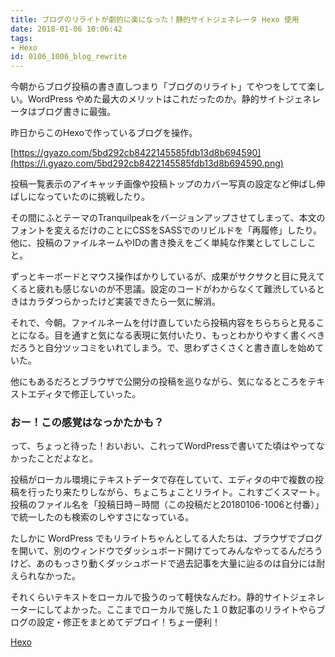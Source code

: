 ```yaml
---
title: ブログのリライトが劇的に楽になった！静的サイトジェネレータ Hexo 使用
date: 2018-01-06 10:06:42
tags:
- Hexo
id: 0106_1006_blog_rewrite
---
```


今朝からブログ投稿の書き直しつまり「ブログのリライト」てやつをしてて楽しい。WordPress やめた最大のメリットはこれだったのか。静的サイトジェネレータはブログ書きに最強。<!--more-->

昨日からこのHexoで作っているブログを操作。

[https://gyazo.com/5bd292cb8422145585fdb13d8b694590](https://i.gyazo.com/5bd292cb8422145585fdb13d8b694590.png)

投稿一覧表示のアイキャッチ画像や投稿トップのカバー写真の設定など伸ばし伸ばしになっていたのに挑戦したり。

その間にふとテーマのTranquilpeakをバージョンアップさせてしまって、本文のフォントを変えるだけのことにCSSをSASSでのリビルドを「再履修」したり。他に、投稿のファイルネームやIDの書き換えをごく単純な作業としてしこしこと。

ずっとキーボードとマウス操作ばかりしているが、成果がサクサクと目に見えてくると疲れも感じないのが不思議。設定のコードがわからなくて難渋しているときはカラダつらかったけど実装できたら一気に解消。

それで、今朝。ファイルネームを付け直していたら投稿内容をちらちらと見ることになる。目を通すと気になる表現に気付いたり、もっとわかりやすく書くべきだろうと自分ツッコミをいれてしまう。で、思わずさくさくと書き直しを始めていた。

他にもあるだろとブラウザで公開分の投稿を巡りながら、気になるところをテキストエディタで修正していった。

### おー！この感覚はなっかたかも？

って、ちょっと待った！おいおい、これってWordPressで書いてた頃はやってなかったことだよなと。

投稿がローカル環境にテキストデータで存在していて、エディタの中で複数の投稿を行ったり来たりしながら、ちょこちょことリライト。これすごくスマート。投稿のファイル名を「投稿日時－時間（この投稿だと20180106-1006と付番）」で統一したのも検索のしやすさになっている。

たしかに WordPress でもリライトちゃんとしてる人たちは、ブラウザでブログを開いて、別のウィンドウでダッシュボード開けてってみんなやってるんだろうけど、あのもっさり動くダッシュボードで過去記事を大量に辿るのは自分には耐えられなかった。

それくらいテキストをローカルで扱うのって軽快なんだわ。静的サイトジェネレーターにしてよかった。ここまでローカルで施した１０数記事のリライトやらブログの設定・修正をまとめてデプロイ！ちょー便利！

[Hexo](https://hexo.io/)
